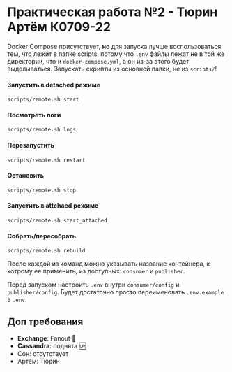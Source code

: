 # Практическая работа №2 - Тюрин Артём К0709-22

Docker Compose присутствует, **но** для запуска лучше воспользоваться тем, что лежит в папке scripts, потому что `.env` файлы лежат не в той же директории, что и `docker-compose.yml`, а он из-за этого будет выделываться. Запускать скрипты из основной папки, не из `scripts/`!

#### Запустить в detached режиме
```
scripts/remote.sh start
```

#### Посмотреть логи
```
scripts/remote.sh logs
```

#### Перезапустить
```
scripts/remote.sh restart
```

#### Остановить
```
scripts/remote.sh stop
```

#### Запустить в attchaed режиме
```
scripts/remote.sh start_attached
```

#### Собрать/пересобрать
```
scripts/remote.sh rebuild
```

После каждой из команд можно указывать название контейнера, к котрому ее применить, из доступных: `consumer` и `publisher`.

Перед запуском настроить `.env` внутри `consumer/config` и `publisher/config`. Будет достаточно просто переименовать `.env.example` в `.env`.

## Доп требования
- **Exchange**: Fanout 📢
- **Cassandra**: поднята 🆙
- Сон: отсутствует
- Артём: Тюрин